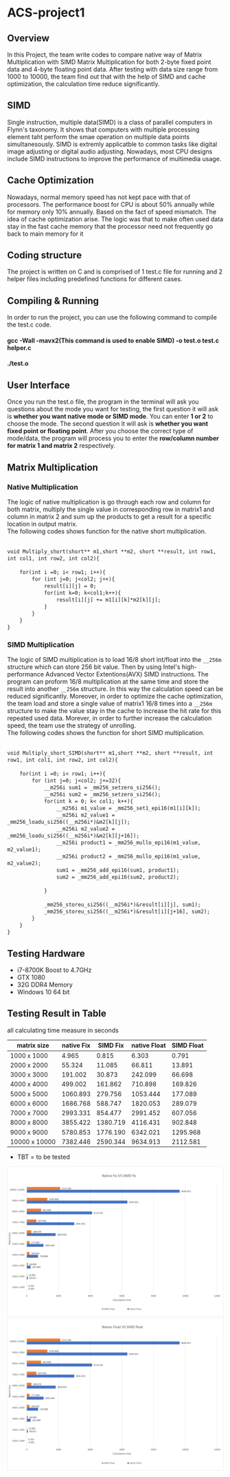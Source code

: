 # ACS-project1
## Overview
In this Project, the team write codes to compare native way of Matrix Multiplication with SIMD Matrix Multiplication for both 2-byte fixed point data and 4-byte floating point data. After testing with data size range from 1000 to 10000, the team find out that with the help of SIMD and cache optimization, the calculation time reduce significantly. 

## SIMD
Single instruction, multiple data(SIMD) is a class of parallel computers in Flynn's taxonomy. It shows that computers with multiple processing element taht perform the smae operation on multiple data points simultanesously. SIMD is extremly applicatble to common tasks like digital image adjusting or digital audio adjusting. Nowadays, most CPU designs include SIMD instructions to improve the performance of multimedia usage.

## Cache Optimization
Nowadays, normal memory speed has not kept pace with that of processors. The performance boost for CPU is about 50% annually while for memory only 10% annually. Based on the fact of speed mismatch. The idea of cache optimization arise. The logic was that to make often used data stay in the fast cache memory that the processor need not frequently go back to main memory for it 

## Coding structure
The project is written on C and is comprised of 1 test.c file for running and 2 helper files including predefined functions for different cases.

## Compiling & Running

In order to run the project, you can use the following command to compile the test.c code.  
#### gcc -Wall -mavx2(This command is used to enable SIMD) -o test.o test.c helper.c  
#### ./test.o

## User Interface

Once you run the test.o file, the program in the terminal will ask you questions about the mode you want for testing, the first question it will ask is **whether you want native mode or SIMD mode**. You can enter **1 or 2** to choose the mode. The second question it will ask is **whether you want fixed point or floating point**. After you choose the correct type of mode/data, the program will process you to enter the **row/column number for matrix 1 and matrix 2** respectively.

## Matrix Multiplication
### Native Multiplication
The logic of native multiplication is go through each row and column for both matrix, multiply the single value in corresponding row in matrix1 and column in matrix 2 and sum up the products to get a result for a specific location in output matrix.  
The following codes shows function for the native short multiplication.  
``` 

void Multiply_short(short** m1,short **m2, short **result, int row1, int col1, int row2, int col2){

	for(int i =0; i< row1; i++){
		for (int j=0; j<col2; j++){
			result[i][j] = 0;
			for(int k=0; k<col1;k++){
				result[i][j] += m1[i][k]*m2[k][j];
			}
		}
	}
}

```

### SIMD Multiplication
The logic of SIMD multiplication is to load 16/8 short int/float into the  `__256m` structure which can store 256 bit value. Then by using Intel's high-performance Advanced Vector Extentions(AVX) SIMD instructions. The program can proform 16/8 multiplication at the same time and store the result into another `__256m` structure. In this way the calculation speed can be reduced significantly. Moreover, in order to optimize the cache optimization, the team load and store a single value of matrix1 16/8 times into a `__256m` structure to make the value stay in the cache to increase the hit rate for this repeated used data. Morever, in order to further increase the calculation speed, the team use the strategy of unrolling.  
The following codes shows the function for short SIMD multiplication.
```

void Multiply_short_SIMD(short** m1,short **m2, short **result, int row1, int col1, int row2, int col2){

	for(int i =0; i< row1; i++){
		for (int j=0; j<col2; j+=32){
			__m256i sum1 = _mm256_setzero_si256();
			__m256i sum2 = _mm256_setzero_si256();
			for(int k = 0; k< col1; k++){
				__m256i m1_value = _mm256_set1_epi16(m1[i][k]);
				__m256i m2_value1 = _mm256_loadu_si256((__m256i*)&m2[k][j]);
				__m256i m2_value2 = _mm256_loadu_si256((__m256i*)&m2[k][j+16]);
				__m256i product1 = _mm256_mullo_epi16(m1_value, m2_value1);
				__m256i product2 = _mm256_mullo_epi16(m1_value, m2_value2);
				sum1 = _mm256_add_epi16(sum1, product1);
				sum2 = _mm256_add_epi16(sum2, product2);

			}	

			_mm256_storeu_si256((__m256i*)&result[i][j], sum1);
			_mm256_storeu_si256((__m256i*)&result[i][j+16], sum2);
		}
	}
}

```





## Testing Hardware 
* i7-8700K Boost to 4.7GHz
* GTX 1080
* 32G DDR4 Memory
* Windows 10 64 bit


## Testing Result in Table
all calculating time measure in seconds 

|matrix size  |native Fix|   SIMD Fix   |native Float|SIMD Float|
|-------------|----------|--------------|------------|----------|
|1000 x 1000  |	    4.965|	   0.815|	6.303|     0.791|
|2000 x 2000  |	   55.324|	  11.085|      66.811|    13.891|
|3000 x 3000  |	  191.002|	  30.873|     242.099|    66.698|
|4000 x 4000  |	  499.002|       161.862|     710.898|   169.826|
|5000 x 5000  |  1060.893|       279.756|    1053.444|   177.089|
|6000 x 6000  |  1686.768|       588.747|    1820.053|   289.079|
|7000 x 7000  |	 2993.331|       854.477|    2991.452|   607.056|
|8000 x 8000  |	 3855.422|      1380.719|    4116.431|   902.848|
|9000 x 9000  |  5780.853|      1776.190|    6342.021|  1295.968|
|10000 x 10000|  7382.446|      2590.344|    9634.913|  2112.581|

* TBT = to be tested

![Fix results](./fig/fix.jpg)
![float results](./fig/float.jpg)
